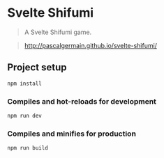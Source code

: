 # Svelte Shifumi

> A Svelte Shifumi game.

> http://pascalgermain.github.io/svelte-shifumi/

## Project setup
```bash
npm install
```

### Compiles and hot-reloads for development
```bash
npm run dev
```

### Compiles and minifies for production
```bash
npm run build
```
